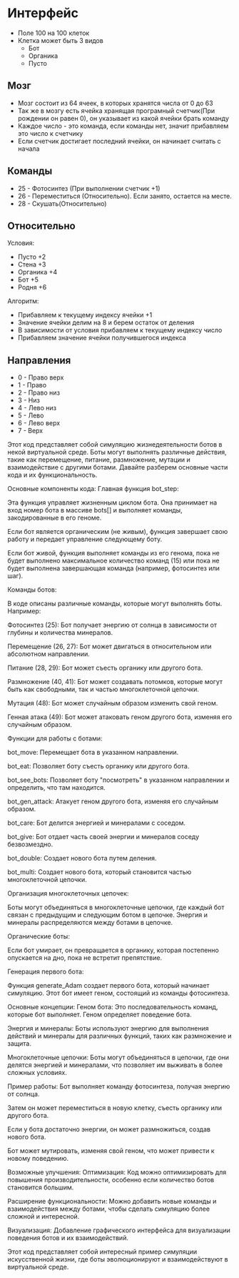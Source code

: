 # Интерфейс
- Поле 100 на 100 клеток
- Клетка может быть 3 видов
    - Бот
    - Органика
    - Пусто



## Мозг
- Мозг состоит из 64 ячеек, в которых хранятся числа от 0 до 63
- Так же в мозгу есть ячейка хранящая програмный счетчик(При рождении он равен 0), он указывает из какой ячейки брать команду
- Каждое число - это команда, если команды нет, значит прибавляем это число к счетчику
- Если счетчик достигает последний ячейки, он начинает считать с начала

## Команды

- 25 - Фотосинтез (При выполнении счетчик +1)
- 26 - Переместиться (Относительно). Если занято, остается на месте.
- 28 - Скушать(Относительно)

## Относительно
Условия:
- Пусто +2
- Стена +3
- Органика +4
- Бот +5
- Родня +6

Алгоритм:
- Прибавляем к текущему индексу ячейки +1
- Значение ячейки делим на 8 и берем остаток от деления
- В зависимости от условия прибавляем к текущему индексу число
- Прибавляем значение ячейки получившегося индекса

## Направления

- 0 - Право верх
- 1 - Право
- 2 - Право низ
- 3 - Низ
- 4 - Лево низ
- 5 - Лево
- 6 - Лево верх
- 7 - Верх

Этот код представляет собой симуляцию жизнедеятельности ботов в некой виртуальной среде. Боты могут выполнять различные действия, такие как перемещение, питание, размножение, мутации и взаимодействие с другими ботами. Давайте разберем основные части кода и их функциональность.

Основные компоненты кода:
Главная функция bot_step:

Эта функция управляет жизненным циклом бота. Она принимает на вход номер бота в массиве bots[] и выполняет команды, закодированные в его геноме.

Если бот является органическим (не живым), функция завершает свою работу и передает управление следующему боту.

Если бот живой, функция выполняет команды из его генома, пока не будет выполнено максимальное количество команд (15) или пока не будет выполнена завершающая команда (например, фотосинтез или шаг).

Команды ботов:

В коде описаны различные команды, которые могут выполнять боты. Например:

Фотосинтез (25): Бот получает энергию от солнца в зависимости от глубины и количества минералов.

Перемещение (26, 27): Бот может двигаться в относительном или абсолютном направлении.

Питание (28, 29): Бот может съесть органику или другого бота.

Размножение (40, 41): Бот может создавать потомков, которые могут быть как свободными, так и частью многоклеточной цепочки.

Мутация (48): Бот может случайным образом изменить свой геном.

Генная атака (49): Бот может атаковать геном другого бота, изменяя его случайным образом.

Функции для работы с ботами:

bot_move: Перемещает бота в указанном направлении.

bot_eat: Позволяет боту съесть органику или другого бота.

bot_see_bots: Позволяет боту "посмотреть" в указанном направлении и определить, что там находится.

bot_gen_attack: Атакует геном другого бота, изменяя его случайным образом.

bot_care: Бот делится энергией и минералами с соседом.

bot_give: Бот отдает часть своей энергии и минералов соседу безвозмездно.

bot_double: Создает нового бота путем деления.

bot_multi: Создает нового бота, который становится частью многоклеточной цепочки.

Организация многоклеточных цепочек:

Боты могут объединяться в многоклеточные цепочки, где каждый бот связан с предыдущим и следующим ботом в цепочке. Энергия и минералы распределяются между ботами в цепочке.

Органические боты:

Если бот умирает, он превращается в органику, которая постепенно опускается на дно, пока не встретит препятствие.

Генерация первого бота:

Функция generate_Adam создает первого бота, который начинает симуляцию. Этот бот имеет геном, состоящий из команды фотосинтеза.

Основные концепции:
Геном бота: Это последовательность команд, которые бот выполняет. Геном определяет поведение бота.

Энергия и минералы: Боты используют энергию для выполнения действий и минералы для различных функций, таких как размножение и защита.

Многоклеточные цепочки: Боты могут объединяться в цепочки, где они делятся энергией и минералами, что позволяет им выживать в более сложных условиях.

Пример работы:
Бот выполняет команду фотосинтеза, получая энергию от солнца.

Затем он может переместиться в новую клетку, съесть органику или другого бота.

Если у бота достаточно энергии, он может размножиться, создав нового бота.

Бот может мутировать, изменяя свой геном, что может привести к новому поведению.

Возможные улучшения:
Оптимизация: Код можно оптимизировать для повышения производительности, особенно если количество ботов становится большим.

Расширение функциональности: Можно добавить новые команды и взаимодействия между ботами, чтобы сделать симуляцию более сложной и интересной.

Визуализация: Добавление графического интерфейса для визуализации поведения ботов и их взаимодействий.

Этот код представляет собой интересный пример симуляции искусственной жизни, где боты эволюционируют и взаимодействуют в виртуальной среде.